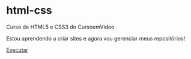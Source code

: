 # html-css
 Curso de HTML5 e CSS3 do CursoemVideo

 Estou aprendendo a criar sites e agora vou gerenciar meus repositórios!

 <a href = 'https://viniciusrimes.github.io/html-css/exerc%C3%ADcios/desafio10-feitocomguanabara/android.html'> Executar 
